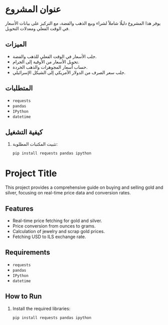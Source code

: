# عنوان المشروع

يوفر هذا المشروع دليلًا شاملاً لشراء وبيع الذهب والفضة، مع التركيز على بيانات الأسعار في الوقت الفعلي ومعدلات التحويل.

## الميزات

- جلب الأسعار في الوقت الفعلي للذهب والفضة.
- تحويل الأسعار من الأوقية إلى الجرام.
- حساب أسعار المجوهرات والذهب الخردة.
- جلب سعر الصرف من الدولار الأمريكي إلى الشيكل الإسرائيلي.

## المتطلبات

- `requests`
- `pandas`
- `IPython`
- `datetime`

## كيفية التشغيل

1. تثبيت المكتبات المطلوبة:
   ```bash
   pip install requests pandas ipython


# Project Title

This project provides a comprehensive guide on buying and selling gold and silver, focusing on real-time price data and conversion rates.

## Features

- Real-time price fetching for gold and silver.
- Price conversion from ounces to grams.
- Calculation of jewelry and scrap gold prices.
- Fetching USD to ILS exchange rate.

## Requirements

- `requests`
- `pandas`
- `IPython`
- `datetime`

## How to Run

1. Install the required libraries:
   ```bash
   pip install requests pandas ipython
